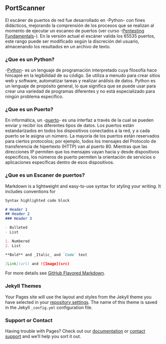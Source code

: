 ## PortScanner

El escáner de puertos de red fue desarrollado en -Python- con fines didácticos, mejorando la comprensión de los procesos que se realizan al momento de ejecutar un escaneo de puertos (ver curso -[Pentesting Fundamentals](https://tryhackme.com/room/pentestingfundamentals)-). En la versión actual el escáner valida los 65535 puertos, este rango puede ser modificado según la discreción del usuario, almacenando los resultados en un archivo de texto. 

### ¿Que es un Python?

-[Python](https://es.wikipedia.org/wiki/Python)- es un lenguaje de programación interpretado cuya filosofía hace hincapié en la legibilidad de su código. Se utiliza a menudo para crear sitios web y software, automatizar tareas y realizar análisis de datos. Python es un lenguaje de propósito general, lo que significa que se puede usar para crear una variedad de programas diferentes y no está especializado para ningún problema específico.

### ¿Que es un Puerto?

En informática, un -[puerto](https://es.wikipedia.org/wiki/Puerto_(inform%C3%A1tica))- es una interfaz a través de la cual se pueden enviar y recibir los diferentes tipos de datos. Los puertos están estandarizados en todos los dispositivos conectados a la red, y a cada puerto se le asigna un número. La mayoría de los puertos están reservados para ciertos protocolos; por ejemplo, todos los mensajes del Protocolo de transferencia de hipertexto (HTTP) van al puerto 80. Mientras que las direcciones IP permiten que los mensajes vayan hacia y desde dispositivos específicos, los números de puerto permiten la orientación de servicios o aplicaciones específicas dentro de esos dispositivos.


### ¿Que es un Escaner de puertos?

Markdown is a lightweight and easy-to-use syntax for styling your writing. It includes conventions for



```markdown
Syntax highlighted code block

# Header 1
## Header 2
### Header 3

- Bulleted
- List

1. Numbered
2. List

**Bold** and _Italic_ and `Code` text

[Link](url) and ![Image](src)
```

For more details see [GitHub Flavored Markdown](https://guides.github.com/features/mastering-markdown/).

### Jekyll Themes

Your Pages site will use the layout and styles from the Jekyll theme you have selected in your [repository settings](https://github.com/willeonardo19/portscanner/settings/pages). The name of this theme is saved in the Jekyll `_config.yml` configuration file.

### Support or Contact

Having trouble with Pages? Check out our [documentation](https://docs.github.com/categories/github-pages-basics/) or [contact support](https://support.github.com/contact) and we’ll help you sort it out.
